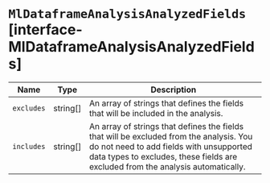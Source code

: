 # `MlDataframeAnalysisAnalyzedFields` [interface-MlDataframeAnalysisAnalyzedFields]

| Name | Type | Description |
| - | - | - |
| `excludes` | string[] | An array of strings that defines the fields that will be included in the analysis. |
| `includes` | string[] | An array of strings that defines the fields that will be excluded from the analysis. You do not need to add fields with unsupported data types to excludes, these fields are excluded from the analysis automatically. |
